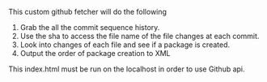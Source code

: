 This custom github fetcher will do the following
1. Grab the all the commit sequence history. 
2. Use the sha to access the file name of the file changes at each commit.
3. Look into changes of each file and see if a package is created.
4. Output the order of package creation to XML

This index.html must be run on the localhost in order to use Github api.